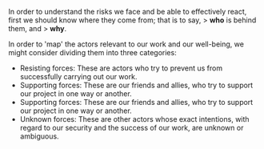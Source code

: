 In order to understand the risks we face and be able to effectively react, first we should know where they come from; that is to say, > **who** is behind them, and > **why**.

In order to 'map' the actors relevant to our work and our well-being, we might consider dividing them into three categories:
<!--more-->

- Resisting forces: These are actors who try to prevent us from successfully carrying out our work.
- Supporting forces: These are our friends and allies, who try to support our project in one way or another.
- Supporting forces: These are our friends and allies, who try to support our project in one way or another.
- Unknown forces: These are other actors whose exact intentions, with regard to our security and the success of our work, are unknown or ambiguous.



